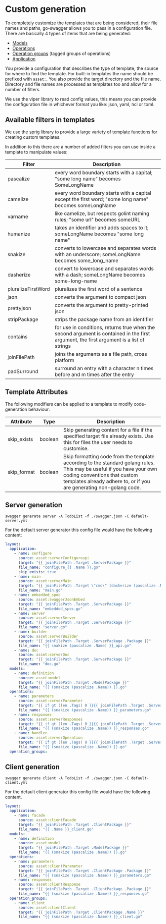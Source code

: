 # Custom generation

To completely customize the templates that are being considered, their file names and paths, go-swagger allows you to pass in a configuration file.
There are basically 4 types of items that are being generated:

  * [Models](https://godoc.org/github.com/cloudentity/go-swagger/generator#GenDefinition)
  * [Operations](https://godoc.org/github.com/cloudentity/go-swagger/generator#GenOperation)
  * [Operation groups](https://godoc.org/github.com/cloudentity/go-swagger/generator#GenOperationGroup) (tagged groups of operations)
  * [Application](https://godoc.org/github.com/cloudentity/go-swagger/generator#GenApp)

You provide a configuration that describes the type of template, the source for where to find the template. For built-in templates the name should be prefixed with `asset:`.
You also provide the target directory and the file name. Directory and file names are processed as templates too and allow for a number of filters.

We use the viper library to read config values, this means you can provide the configuration file in whichever format you like: json, yaml, hcl or toml.

## Available filters in templates

We use the [sprig](https://masterminds.github.io/sprig/) library to provide a large variety of template functions for creating custom templates.

In addition to this there are a number of added filters you can use inside a template to manipulate values:

Filter | Description
-------|-------------
pascalize | every word boundary starts with a capital; "some long name" becomes SomeLongName
camelize | every word boundary starts with a capital except the first word; "some long name" becomes someLongName
varname | like camelize, but respects golint naming rules; "some url" becomes someURL
humanize | takes an identifier and adds spaces to it; someLongName becomes "some long name"
snakize | converts to lowercase and separates words with an underscore; someLongName becomes some_long_name
dasherize | convert to lowercase and separates words with a dash; someLongName becomes some-long-name
pluralizeFirstWord | pluralizes the first word of a sentence
json | converts the argument to compact json
prettyjson | converts the argument to pretty-printed json
stripPackage | strips the package name from an identifier
contains | for use in conditions, returns true when the second argument is contained in the first argument, the first argument is a list of strings
joinFilePath | joins the arguments as a file path, cross platform
padSurround | surround an entry with a character n times before and m times after the entry

## Template Attributes

The following modifiers can be applied to a template to modify code-generation behaviour:

Attribute | Type | Description
----------|------|-------------
skip_exists|boolean|Skip generating content for a file if the specified target file already exists. Use this for files the user needs to customise.
skip_format|boolean|Skip formatting code from the template according to the standard golang rules. This may be useful if you have your own coding conventions that custom templates already adhere to, or if you are generating non-golang code.

## Server generation

```
swagger generate server -A TodoList -f ./swagger.json -C default-server.yml
```

For the default server generator this config file would have the following content:

```yaml
layout:
  application:
    - name: configure
      source: asset:serverConfigureapi
      target: "{{ joinFilePath .Target .ServerPackage }}"
      file_name: "configure_{{ .Name }}.go"
      skip_exists: true
    - name: main
      source: asset:serverMain
      target: "{{ joinFilePath .Target \"cmd\" (dasherize (pascalize .Name)) }}-server"
      file_name: "main.go"
    - name: embedded_spec
      source: asset:swaggerJsonEmbed
      target: "{{ joinFilePath .Target .ServerPackage }}"
      file_name: "embedded_spec.go"
    - name: server
      source: asset:serverServer
      target: "{{ joinFilePath .Target .ServerPackage }}"
      file_name: "server.go"
    - name: builder
      source: asset:serverBuilder
      target: "{{ joinFilePath .Target .ServerPackage .Package }}"
      file_name: "{{ snakize (pascalize .Name) }}_api.go"
    - name: doc
      source: asset:serverDoc
      target: "{{ joinFilePath .Target .ServerPackage }}"
      file_name: "doc.go"
  models:
    - name: definition
      source: asset:model
      target: "{{ joinFilePath .Target .ModelPackage }}"
      file_name: "{{ (snakize (pascalize .Name)) }}.go"
  operations:
    - name: parameters
      source: asset:serverParameter
      target: "{{ if gt (len .Tags) 0 }}{{ joinFilePath .Target .ServerPackage .APIPackage .Package  }}{{ else }}{{ joinFilePath .Target .ServerPackage .Package  }}{{ end }}"
      file_name: "{{ (snakize (pascalize .Name)) }}_parameters.go"
    - name: responses
      source: asset:serverResponses
      target: "{{ if gt (len .Tags) 0 }}{{ joinFilePath .Target .ServerPackage .APIPackage .Package  }}{{ else }}{{ joinFilePath .Target .ServerPackage .Package  }}{{ end }}"
      file_name: "{{ (snakize (pascalize .Name)) }}_responses.go"
    - name: handler
      source: asset:serverOperation
      target: "{{ if gt (len .Tags) 0 }}{{ joinFilePath .Target .ServerPackage .APIPackage .Package  }}{{ else }}{{ joinFilePath .Target .ServerPackage .Package  }}{{ end }}"
      file_name: "{{ (snakize (pascalize .Name)) }}.go"
  operation_groups:

```

## Client generation

```
swagger generate client -A TodoList -f ./swagger.json -C default-client.yml
```

For the default client generator this config file would have the following content.

```yaml
layout:
  application:
    - name: facade
      source: asset:clientFacade
      target: "{{ joinFilePath .Target .ClientPackage }}"
      file_name: "{{ .Name }}_client.go"
  models:
    - name: definition
      source: asset:model
      target: "{{ joinFilePath .Target .ModelPackage }}"
      file_name: "{{ (snakize (pascalize .Name)) }}.go"
  operations:
    - name: parameters
      source: asset:clientParameter
      target: "{{ joinFilePath .Target .ClientPackage .Package }}"
      file_name: "{{ (snakize (pascalize .Name)) }}_parameters.go"
    - name: responses
      source: asset:clientResponse
      target: "{{ joinFilePath .Target .ClientPackage .Package }}"
      file_name: "{{ (snakize (pascalize .Name)) }}_responses.go"
  operation_groups:
    - name: client
      source: asset:clientClient
      target: "{{ joinFilePath .Target .ClientPackage .Name }}"
      file_name: "{{ (snakize (pascalize .Name)) }}_client.go"
```
